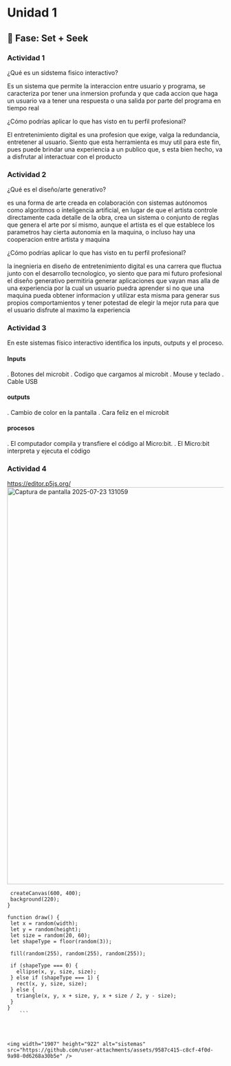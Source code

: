 # Unidad 1

## 🔎 Fase: Set + Seek

### Actividad 1

¿Qué es un sidstema fisico interactivo?

Es un sistema que permite la interaccion entre usuario y programa, se caracteriza por tener una inmersion profunda y que cada accion que haga un usuario va a tener una respuesta o una salida por parte del programa en tiempo real


¿Cómo podrías aplicar lo que has visto en tu perfil profesional?

El entretenimiento digital es una profesion que exige, valga la redundancia, entretener al usuario. Siento que esta herramienta es muy util para este fin, pues puede brindar una experiencia a un publico que, s esta bien hecho, va a disfrutar al interactuar con el producto

### Actividad 2

¿Qué es el diseño/arte generativo?

es una forma de arte creada en colaboración con sistemas autónomos como algoritmos o inteligencia artificial, en lugar de que el artista controle directamente cada detalle de la obra, crea un sistema o conjunto de reglas que genera el arte por sí mismo, aunque el artista es el que establece los parametros hay cierta autonomia en la maquina, o incluso hay una cooperacion entre artista y maquina



¿Cómo podrías aplicar lo que has visto en tu perfil profesional?

la inegnieria en diseño de entretenimiento digital es una carrera que fluctua junto con el desarrollo tecnologico, yo siento que para mi futuro profesional el diseño generativo permitiria generar aplicaciones que vayan mas alla de una experiencia por la cual un usuario puedra aprender si no que una maquina pueda obtener informacion y utilizar esta misma para generar sus propios comportamientos y tener potestad de elegir la mejor ruta para que el usuario disfrute al maximo la experiencia


### Actividad 3

En este sistemas físico interactivo identifica los inputs, outputs y el proceso.

#### Inputs

. Botones del microbit
. Codigo que cargamos al microbit
. Mouse y teclado
. Cable USB

#### outputs

. Cambio de color en la pantalla
. Cara feliz en el microbit

#### procesos

. El computador compila y transfiere el código al Micro:bit.
. El Micro:bit interpreta y ejecuta el código


### Actividad 4

 https://editor.p5js.org/ <img width="1907" height="922" alt="Captura de pantalla 2025-07-23 131059" src="https://github.com/user-attachments/assets/734a5da3-fece-4fc3-b0e5-1421c18efc05" />


 ```function setup() {
  createCanvas(600, 400);
  background(220);
}

function draw() {
  let x = random(width);
  let y = random(height);
  let size = random(20, 60);
  let shapeType = floor(random(3));

  fill(random(255), random(255), random(255));

  if (shapeType === 0) {
    ellipse(x, y, size, size);
  } else if (shapeType === 1) {
    rect(x, y, size, size);
  } else {
    triangle(x, y, x + size, y, x + size / 2, y - size);
  }
}
     ```




<img width="1907" height="922" alt="sistemas" src="https://github.com/user-attachments/assets/9587c415-c8cf-4f0d-9a98-0d6268a30b5e" />









